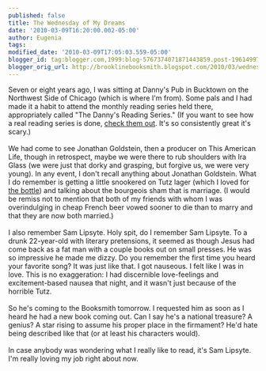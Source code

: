 ```yaml
---
published: false
title: The Wednesday of My Dreams
date: '2010-03-09T16:20:00.002-05:00'
author: Eugenia
tags: 
modified_date: '2010-03-09T17:05:03.559-05:00'
blogger_id: tag:blogger.com,1999:blog-5767374071871443859.post-1961499769388961567
blogger_orig_url: http://brooklinebooksmith.blogspot.com/2010/03/wednesday-of-my-dreams.html
---
```


Seven or eight years ago, I was sitting at Danny's Pub in Bucktown on the Northwest Side of Chicago (which is where I'm from). Some pals and I had made it a habit to attend the monthly reading series held there, appropriately called "The Danny's Reading Series." (If you want to see how a real reading series is done, <a href="http://www.noslander.com/dannys.html">check them out</a>. It's so consistently great it's scary.)<br /><br />We had come to see Jonathan Goldstein, then a producer on This American Life, though in retrospect, maybe we were there to rub shoulders with Ira Glass (we were just that dorky and grasping, but forgive us, we were very young). In any event, I don't recall anything about Jonathan Goldstein. What I do remember is getting a little snookered on Tutz lager (which I loved for <a href="http://beeradvocate.com/beer/profile/2043/5375/">the bottle</a>) and talking about the bourgeois sham that is marriage. (I would be remiss not to mention that both of my friends with whom I was overindulging in cheap French beer vowed sooner to die than to marry and that they are now both married.)<br /><br />I also remember Sam Lipsyte. Holy spit, do I remember Sam Lipsyte. To a drunk 22-year-old with literary pretensions, it seemed as though Jesus had come back as a fat man with a couple books out on small presses. He was so impressive he made me dizzy. Do you remember the first time you heard your favorite song? It was just like that. I got nauseous. I felt like I was in love. This is no exaggeration: I had discernible love-feelings and excitement-based nausea that night, and it wasn't just because of the horrible Tutz.<br /><br />So he's coming to the Booksmith tomorrow. I requested him as soon as I heard he had a new book coming out. Can I say he's a national treasure? A genius? A star rising to assume his proper place in the firmament? He'd hate being described like that (or at least his characters would). <br /><br />In case anybody was wondering what I really like to read, it's Sam Lipsyte. I'm really loving my job right about now.